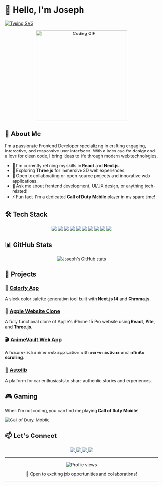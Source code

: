 # 👋 Hello, I'm Joseph

[![Typing SVG](https://readme-typing-svg.herokuapp.com?font=Fira+Code&pause=1000&width=435&lines=Frontend+Developer;React+and+Next.js+Enthusiast;UI%2FUX+Designer;Continuous+Learner)](https://git.io/typing-svg)

<p align="center">
  <img src="https://media.giphy.com/media/qgQUggAC3Pfv687qPC/giphy.gif" width="300" alt="Coding GIF">
</p>

## 🚀 About Me

I'm a passionate Frontend Developer specializing in crafting engaging, interactive, and responsive user interfaces. With a keen eye for design and a love for clean code, I bring ideas to life through modern web technologies.

- 🔭 I'm currently refining my skills in **React** and **Next.js**.
- 🌱 Exploring **Three.js** for immersive 3D web experiences.
- 👯 Open to collaborating on open-source projects and innovative web applications.
- 💬 Ask me about frontend development, UI/UX design, or anything tech-related!
- ⚡ Fun fact: I'm a dedicated **Call of Duty Mobile** player in my spare time!

## 🛠️ Tech Stack

<p align="center">
  <img src="https://img.shields.io/badge/-React-61DAFB?style=for-the-badge&logo=react&logoColor=black"/>
  <img src="https://img.shields.io/badge/-Next.js-000000?style=for-the-badge&logo=next.js&logoColor=white"/>
  <img src="https://img.shields.io/badge/-JavaScript-F7DF1E?style=for-the-badge&logo=javascript&logoColor=black"/>
  <img src="https://img.shields.io/badge/-TypeScript-3178C6?style=for-the-badge&logo=typescript&logoColor=white"/>
  <img src="https://img.shields.io/badge/-Tailwind_CSS-38B2AC?style=for-the-badge&logo=tailwind-css&logoColor=white"/>
  <img src="https://img.shields.io/badge/-Three.js-000000?style=for-the-badge&logo=three.js&logoColor=white"/>
  <img src="https://img.shields.io/badge/-MongoDB-47A248?style=for-the-badge&logo=mongodb&logoColor=white"/>
  <img src="https://img.shields.io/badge/-Express.js-000000?style=for-the-badge&logo=express&logoColor=white"/>
  <img src="https://img.shields.io/badge/-Git-F05032?style=for-the-badge&logo=git&logoColor=white"/>
  <img src="https://img.shields.io/badge/-Figma-F24E1E?style=for-the-badge&logo=figma&logoColor=white"/>
</p>

## 📊 GitHub Stats

<p align="center">
  <img src="https://github-readme-stats.vercel.app/api?username=Josekariz&show_icons=true&theme=radical" alt="Joseph's GitHub stats" />
</p>

## 🎨 Projects

### 🌈 [Colorfy App](https://github.com/Josekariz/colorfy)
A sleek color palette generation tool built with **Next.js 14** and **Chroma.js**.

### 🍎 [Apple Website Clone](https://github.com/Josekariz/apple-website-clone)
A fully functional clone of Apple's iPhone 15 Pro website using **React**, **Vite**, and **Three.js**.

### 🎬 [AnimeVault Web App](https://github.com/Josekariz/aniVault)
A feature-rich anime web application with **server actions** and **infinite scrolling**.

### 🚗 [Autolib](https://github.com/Josekariz/reactautolib)
A platform for car enthusiasts to share authentic stories and experiences.

## 🎮 Gaming

When I'm not coding, you can find me playing **Call of Duty Mobile**!

![Call of Duty: Mobile](https://img.shields.io/badge/-Call_of_Duty:_Mobile-000000?style=for-the-badge&logo=activision&logoColor=white)

## 📫 Let's Connect

<p align="center">
  <a href="https://www.linkedin.com/in/josephmachariakariuki/" target="_blank">
    <img src="https://img.shields.io/badge/-LinkedIn-0077B5?style=for-the-badge&logo=linkedin&logoColor=white" />
  </a>
  <a href="https://github.com/Josekariz" target="_blank">
    <img src="https://img.shields.io/badge/-GitHub-181717?style=for-the-badge&logo=github&logoColor=white" />
  </a>
  <a href="https://sejoqariz.vercel.app/" target="_blank">
    <img src="https://img.shields.io/badge/-Portfolio-4285F4?style=for-the-badge&logo=google-chrome&logoColor=white" />
  </a>
  <a href="mailto:sejokarizz@gmail.com">
    <img src="https://img.shields.io/badge/-Email-D14836?style=for-the-badge&logo=gmail&logoColor=white" />
  </a>
</p>

---

<p align="center">
  <img src="https://komarev.com/ghpvc/?username=Josekariz&color=blueviolet" alt="Profile views">
</p>

<p align="center">
  💼 Open to exciting job opportunities and collaborations!
</p>

---
